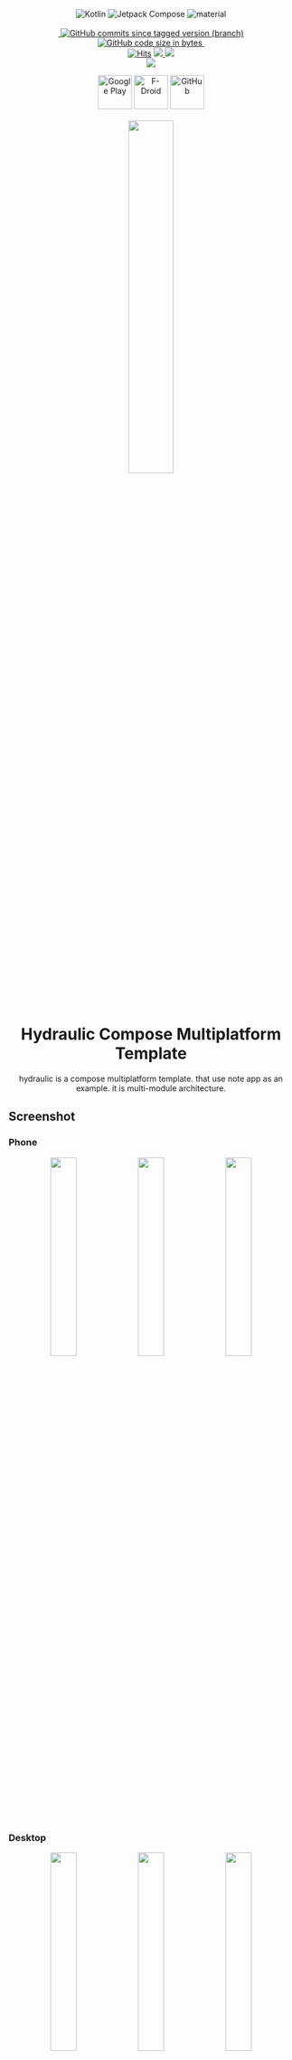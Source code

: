 <div align="center">


<p align="center">
 <a>
  <img alt="Kotlin" src="https://img.shields.io/badge/Kotlin-Multiplatform-%237f52ff?logo=kotlin&style=for-the-badge"/>
</a>
  <img alt="Jetpack Compose" src="https://img.shields.io/static/v1?style=for-the-badge&message=Jetpack+Compose&color=4285F4&logo=Jetpack+Compose&logoColor=FFFFFF&label="/> 
    <img alt="material" src="https://custom-icon-badges.demolab.com/badge/material%20you-lightblue?style=for-the-badge&logoColor=333&logo=material-you"/>
  <br>
  <br>
 <a href="">
<img src="https://tokei.rs/b1/github/mshdabiola/hydraulic?category=code&color=orange&style=for-the-badge" alt=""/>
</a>
    <a href="https://github.com/mshdabiola/hydraulic/actions">
  <img alt="GitHub commits since tagged version (branch)" src="https://img.shields.io/github/commits-since/mshdabiola/hydraulic/1.0.0?color=palegreen&label=Commits&style=for-the-badge">
  <img alt="GitHub code size in bytes" src="https://img.shields.io/github/languages/code-size/mshdabiola/hydraulic?style=for-the-badge&color=37ABB5">
  <img src="https://wakatime.com/badge/user/8e707c95-01e6-41d3-a760-223960f0cdf7.svg?style=for-the-badge" alt=""/>
</a>
  <br>
  <a href="https://hits.sh/github.com/mshdabiola/hydraulic/">
      <img alt="Hits" src="https://hits.sh/github.com/mshdabiola/hydraulic.svg?style=for-the-badge&label=Views&extraCount=7500&color=ff3f6f"/></a>
  <a href="https://github.com/mshdabiola/hydraulic/releases">
      <img src="https://img.shields.io/github/downloads/mshdabiola/hydraulic/total?color=orange&style=for-the-badge"/>
  </a>
  <a href="https://github.com/mshdabiola/hydraulic/stargazers">
      <img src="https://img.shields.io/github/stars/mshdabiola/hydraulic?color=ffff00&style=for-the-badge"/>
  </a>
  <br>
  <a href="https://github.com/mshdabiola/hydraulic/releases/latest">
      <img src="https://img.shields.io/github/v/release/mshdabiola/hydraulic?color=purple&include_prereleases&logo=github&style=for-the-badge"/>
  </a>

[//]: # (   <a href="https://play.google.com/store/apps/details?id=ru.tech.hydraulicshrinker">)

[//]: # (      <img src="https://img.shields.io/endpoint?color=purple&logo=google-play&style=for-the-badge&label=Play%20store&url=https%3A%2F%2Fplay.cuzi.workers.dev%2Fplay%3Fi%3Dru.tech.hydraulicshrinker%26l%3DAndroid%26m%3D%24version"/>)

[//]: # (  </a>)

[//]: # (  <a href="https://f-droid.org/packages/ru.tech.hydraulicshrinker">)

[//]: # (      <img src="https://img.shields.io/f-droid/v/ru.tech.hydraulicshrinker?color=purple&include_prereleases&logo=FDROID&style=for-the-badge"/>)
</p>


<div align="center">
    <a href="https://play.google.com/store/apps/details?id=ru.tech.hydraulicshrinker"><img alt="Google Play" src="./fastlane/metadata/android/en-US/images/buttons/gplay.svg" height="60"></a>
    <a href="https://f-droid.org/packages/ru.tech.hydraulicshrinker"><img alt="F-Droid" src="./fastlane/metadata/android/en-US/images/buttons/fdroid.svg" height="60"/></a>
    <a href="https://github.com/mshdabiola/hydraulic/releases/latest"><img alt="GitHub" src="./fastlane/metadata/android/en-US/images/buttons/github.svg" height="60"/></a>
</div>

<br>
<img src="./fastlane/metadata/android/en-US/images/icon.png" width="40%"  alt=""/>
</div>

<div align="center"> 
     <h1>Hydraulic Compose Multiplatform Template</h1>
</div>

<div style="text-align: center;">
hydraulic is a compose multiplatform template. that use note app as an example. it is multi-module architecture. 
</div>


## Screenshot

### Phone
<p style="text-align: center;">
    <img src="./fastlane/metadata/android/en-US/images/phoneScreenshots/1.png" width="30%"  alt=""/>
    <img src="./fastlane/metadata/android/en-US/images/phoneScreenshots/2.png" width="30%"  alt=""/>
    <img src="./fastlane/metadata/android/en-US/images/phoneScreenshots/3.png" width="30%"  alt=""/>
</p>

### Desktop
<p style="text-align: center;">
    <img src="./fastlane/metadata/android/en-US/images/desktopScreenshots/1.png" width="30%"  alt=""/>
    <img src="./fastlane/metadata/android/en-US/images/desktopScreenshots/2.png" width="30%"  alt=""/>
    <img src="./fastlane/metadata/android/en-US/images/desktopScreenshots/3.png" width="30%"  alt=""/>
</p>

### Web
<p style="text-align: center;">
    <img src="./fastlane/metadata/android/en-US/images/webScreenshots/1.png" width="30%"  alt=""/>
    <img src="./fastlane/metadata/android/en-US/images/webScreenshots/2.png" width="30%"  alt=""/>
    <img src="./fastlane/metadata/android/en-US/images/webScreenshots/3.png" width="30%"  alt=""/>
</p>

## Features

- Batch processing
- Applying filter chains (More than 230 various filters)

  <summary>Available filters</summary>
  <br>

# Tech stack & Open-source libraries

- Minimum SDK level 21

- [Kotlin](https://kotlinlang.org/) based

- [Image Toolbox Libs](https://github.com/mshdabiola/hydraulicLibs) - set of essential libraries for
  Image Toolbox.

- [Dynamic Theme](https://github.com/mshdabiola/DynamicTheme) - library, which allows you to easily
  implement custom color theming.

- [Modal Sheet](https://github.com/mshdabiola/ModalSheet) - modal bottom sheet that follows M3
  guidelines.

- [Coroutines](https://github.com/Kotlin/kotlinx.coroutines) for asynchronous work.

- [Flow](https://kotlin.github.io/kotlinx.coroutines/kotlinx-coroutines-core/kotlinx.coroutines.flow/)
  to emit values from data layer reactively.

- [Accompanist](https://github.com/google/accompanist) to expand jetpack compose opportunities.

- [Decompose](https://github.com/arkivanov/Decompose) - KMP lifecycle-aware business logic
  components (aka BLoCs) with routing (navigation) and pluggable UI

- [Hilt](https://dagger.dev/hilt/) for dependency injection.

- [Coil](https://github.com/coil-kt/coil) for loading images.

- [Konfetti](https://github.com/DanielMartinus/Konfetti) to establish beautiful particle system.

- Jetpack

    - [Compose](https://developer.android.com/jetpack/compose) - Modern Declarative UI style
      framework based on composable functions.

    - [Material You Kit](https://developer.android.com/jetpack/androidx/releases/compose-material3) -
      Material 3 powerful UI components.

    - [Data Store](https://developer.android.com/jetpack/androidx/releases/datastore) - Store data
      asynchronously, consistently, and transactionally.

    - [Lifecycle](https://developer.android.com/jetpack/androidx/releases/lifecycle) - Observe
      Android lifecycles and handle UI states upon the lifecycle changes.

    - [Exif Interface](https://developer.android.com/jetpack/androidx/releases/exifinterface) - Read
      and write image file EXIF tags.

- [GPU Image](https://github.com/cats-oss/android-gpuimage) for creating and applying filters to the
  images.

- [SmartToolFactory](https://github.com/SmartToolFactory) provides a bunch of helpful libraries.

- [AVIF Coder](https://github.com/awxkee/avif-coder)
  and [JXL Coder](https://github.com/awxkee/jxl-coder) libraries which provide avif, heic, heif and
  jxl support.

- [Aire](https://github.com/awxkee/aire) and [Trickle](https://github.com/mshdabiola/Trickle) for
  creating and applying filters to the images on CPU
  using native cpp code.
  md
## Build

This project utilizes Kotlin Multiplatform to target Android, Desktop, and WebAssembly (WASM). Android has two build variants: **GooglePlay** and **FossReliant**. To build and run the project on each platform, follow the instructions below:

### Android

#### GooglePlay Variant

1. Open the project in Android Studio.
2. Select the **GooglePlay** build variant.
3. Connect an Android device or start an emulator.
4. Run the `app` module. This will build an APK with Google Play dependencies and install it on your device or emulator.

#### FossReliant Variant

1. Open the project in Android Studio.
2. Select the **FossReliant** build variant.
3. Connect an Android device or start an emulator.
4. Run the `app` module. This will build an APK without Google Play dependencies, relying on FOSS alternatives, and install it on your device or emulator.


### Desktop

 Run the following command to build the desktop application:
    
```bash
./gradlew app:run
```

This will run an executable file on your operating system (Windows, macOS, or Linux).

### Web

Run the following command to build the web application:


```bash
./gradlew wasmJsBrowserRun -t
```
   This will start a development server that serves the web application. Open the provided URL in your browser to access the application.

**Note:** You may need to install Node.js and Yarn for the web build to work correctly.

## Release

This project offers releases for Android, Desktop, and Web. Below are instructions for releasing the application on each platform.

### Android

#### GooglePlay Variant

To release the GooglePlay variant, follow these steps:

Build the release APK using the following Gradle command:
     
```bash
./gradlew assembleGooglePlayRelease
```

Upload the signed APK to the Google Play Console.


#### FossReliant Variant

To release the FossReliant variant, follow these steps:

Build the release APK using the following Gradle command:

```bash
./gradlew assembleFossReliantRelease
```

Distribute the APK through your preferred channels (e.g., GitHub Releases, F-Droid).

### Desktop

This project leverages Hydraulic Conveyor for packaging and distributing the Desktop application. Hydraulic Conveyor simplifies the creation of installers and distributable packages across various operating systems (Windows, macOS, Linux).

1. Build the release executable using the following Gradle command:
   bash ./gradlew desktopApp:createDistributable
2. Create installers or distributable packages for different operating systems (Windows, macOS, Linux) using appropriate tools.
3. Distribute the installers or packages through your preferred channels (e.g., GitHub Releases, your website).



### Web

To release the Web application, follow these steps:

Build the release version of the web application using the following Gradle command:

```bash
./gradlew wasmJsBrowserDistribution
```
Deploy the built files to your web server or hosting provider.


## Testing

### JVM Tests

This project includes a comprehensive suite of JVM tests to ensure the correctness and reliability of the core logic and functionality. These tests are written using JvmTest and cover various aspects of the application, including:

* **Unit tests:** Verify the behavior of individual components and functions in isolation.
* **Integration tests:** Test the interaction between different modules or components of the system.
* **Data layer tests:** Validate data access, persistence, and retrieval operations.
* **Business logic tests:**  Ensure the correct implementation of business rules and workflows.

**Running Tests**

To run the JVM tests, you can use the following Gradle command:

```bash
./gradlew jvmTest
```

### Screenshot Test

Compose Screenshot Testing is an essential part of ensuring UI quality. A screenshot test captures an image of a Composable function or a section of your app's UI and compares it to a previously saved reference image, known as a "golden" or "baseline" image. This ensures that UI changes don't unintentionally introduce visual regressions.

**Compose ScreenshotTest and Gradle Tasks**

Compose screenshot testing can be seamlessly integrated with the Paparazzi library, providing automated image comparisons. Paparazzi offers the following useful Gradle tasks:

- `validateFossReliantDebugScreenshotTest`: Executes all screenshot tests, comparing captured images with the baseline images. This process helps detect any visual discrepancies introduced by code changes.
- `updateFossReliantDebugScreenshotTest`: Generates new baseline images. Use this command after intentionally modifying the UI and manually verifying the correctness of the new visuals. The newly captured screenshots then become the new baseline for future comparisons.
- `testFossReliantDebugScreenshotTest`: Creates comparison images highlighting the differences between failed tests and the baseline images. These images aid in pinpointing visual discrepancies, simplifying debugging efforts. Baseline images are stored in `modulename/src/test/snapshots`.
  
## Performance

### Benchmarks

We utilize benchmarking tools to measure the performance of key operations in our application. This helps identify potential bottlenecks and areas for optimization. Benchmarks are focused on critical aspects, such as UI rendering, data processing, and network operations, ensuring a smooth and responsive user experience.

### Baseline Profile

Baseline Profiles are integrated into our build process to enhance app startup time and reduce initial rendering latency. These profiles provide guidance to the Android Runtime (ART) for pre-compiling frequently used code paths, leading to faster loading times and improved overall performance.

### Compose Compiler Metrics

We leverage Compose Compiler Metrics to monitor and analyze the performance of our Compose UI. Metrics like recomposition counts and skippability rates help identify potential areas for optimization and ensure efficient UI rendering. This proactive approach ensures that our Compose UI remains performant and responsive as the application evolves.
### Compose Compiler Metrics


## Find this repository useful?

Support it by joining **[stargazers](https://github.com/mshdabiola/hydraulic/stargazers)** for this
repository. :star: <br>
And **[follow](https://github.com/mshdabiola)** me for my next creations! 🤩

## Star History

<div align="center">
<a href="https://star-history.com/#mshdabiola/hydraulic&Date">
  <picture>
    <source media="(prefers-color-scheme: dark)" srcset="https://api.star-history.com/svg?repos=mshdabiola/hydraulic&type=Date&theme=dark" />
    <source media="(prefers-color-scheme: light)" srcset="https://api.star-history.com/svg?repos=mshdabiola/hydraulic&type=Date" />
    <img alt="Star History Chart" src="https://api.star-history.com/svg?repos=mshdabiola/hydraulic&type=Date" />
  </picture>
</a>

![Alt](https://repobeats.axiom.co/api/embed/a0893eb63066333a921a4197172ab150fe896a37.svg "Repobeats analytics image")
</div>

## Contributors

<a href="https://github.com/mshdabiola/hydraulic/graphs/contributors">
  <img src="https://contrib.rocks/image?repo=mshdabiola/hydraulic" />
</a>

